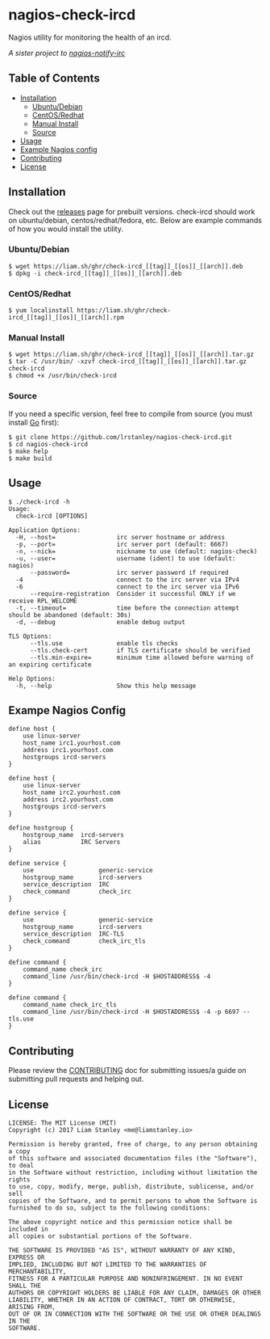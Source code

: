 # nagios-check-ircd

Nagios utility for monitoring the health of an ircd.

_A sister project to [nagios-notify-irc](https://github.com/lrstanley/nagios-notify-irc)_

## Table of Contents
- [Installation](#installation)
  - [Ubuntu/Debian](#ubuntudebian)
  - [CentOS/Redhat](#centosredhat)
  - [Manual Install](#manual-install)
  - [Source](#source)
- [Usage](#usage)
- [Example Nagios config](#example-nagios-config)
- [Contributing](#contributing)
- [License](#license)

## Installation

Check out the [releases](https://github.com/lrstanley/nagios-check-ircd/releases)
page for prebuilt versions. check-ircd should work on ubuntu/debian,
centos/redhat/fedora, etc. Below are example commands of how you would install
the utility.

### Ubuntu/Debian

```console
$ wget https://liam.sh/ghr/check-ircd_[[tag]]_[[os]]_[[arch]].deb
$ dpkg -i check-ircd_[[tag]]_[[os]]_[[arch]].deb
```

### CentOS/Redhat

```console
$ yum localinstall https://liam.sh/ghr/check-ircd_[[tag]]_[[os]]_[[arch]].rpm
```

### Manual Install

```console
$ wget https://liam.sh/ghr/check-ircd_[[tag]]_[[os]]_[[arch]].tar.gz
$ tar -C /usr/bin/ -xzvf check-ircd_[[tag]]_[[os]]_[[arch]].tar.gz check-ircd
$ chmod +x /usr/bin/check-ircd
```

### Source

If you need a specific version, feel free to compile from source (you must
install [Go](https://golang.org/doc/install) first):

```
$ git clone https://github.com/lrstanley/nagios-check-ircd.git
$ cd nagios-check-ircd
$ make help
$ make build
```

## Usage

```console
$ ./check-ircd -h
Usage:
  check-ircd [OPTIONS]

Application Options:
  -H, --host=                 irc server hostname or address
  -p, --port=                 irc server port (default: 6667)
  -n, --nick=                 nickname to use (default: nagios-check)
  -u, --user=                 username (ident) to use (default: nagios)
      --password=             irc server password if required
  -4                          connect to the irc server via IPv4
  -6                          connect to the irc server via IPv6
      --require-registration  Consider it successful ONLY if we receive RPL_WELCOME
  -t, --timeout=              time before the connection attempt should be abandoned (default: 30s)
  -d, --debug                 enable debug output

TLS Options:
      --tls.use               enable tls checks
      --tls.check-cert        if TLS certificate should be verified
      --tls.min-expire=       minimum time allowed before warning of an expiring certificate

Help Options:
  -h, --help                  Show this help message
```

## Exampe Nagios Config

```
define host {
	use linux-server
	host_name irc1.yourhost.com
	address irc1.yourhost.com
	hostgroups ircd-servers
}

define host {
	use linux-server
	host_name irc2.yourhost.com
	address irc2.yourhost.com
	hostgroups ircd-servers
}

define hostgroup {
    hostgroup_name  ircd-servers
    alias           IRC Servers
}

define service {
	use                  generic-service
	hostgroup_name       ircd-servers
	service_description  IRC
	check_command        check_irc
}

define service {
	use                  generic-service
	hostgroup_name       ircd-servers
	service_description  IRC-TLS
	check_command        check_irc_tls
}

define command {
	command_name check_irc
	command_line /usr/bin/check-ircd -H $HOSTADDRESS$ -4
}

define command {
	command_name check_irc_tls
	command_line /usr/bin/check-ircd -H $HOSTADDRESS$ -4 -p 6697 --tls.use
}
```

## Contributing

Please review the [CONTRIBUTING](CONTRIBUTING.md) doc for submitting issues/a guide
on submitting pull requests and helping out.

## License

    LICENSE: The MIT License (MIT)
    Copyright (c) 2017 Liam Stanley <me@liamstanley.io>

    Permission is hereby granted, free of charge, to any person obtaining a copy
    of this software and associated documentation files (the "Software"), to deal
    in the Software without restriction, including without limitation the rights
    to use, copy, modify, merge, publish, distribute, sublicense, and/or sell
    copies of the Software, and to permit persons to whom the Software is
    furnished to do so, subject to the following conditions:

    The above copyright notice and this permission notice shall be included in
    all copies or substantial portions of the Software.

    THE SOFTWARE IS PROVIDED "AS IS", WITHOUT WARRANTY OF ANY KIND, EXPRESS OR
    IMPLIED, INCLUDING BUT NOT LIMITED TO THE WARRANTIES OF MERCHANTABILITY,
    FITNESS FOR A PARTICULAR PURPOSE AND NONINFRINGEMENT. IN NO EVENT SHALL THE
    AUTHORS OR COPYRIGHT HOLDERS BE LIABLE FOR ANY CLAIM, DAMAGES OR OTHER
    LIABILITY, WHETHER IN AN ACTION OF CONTRACT, TORT OR OTHERWISE, ARISING FROM,
    OUT OF OR IN CONNECTION WITH THE SOFTWARE OR THE USE OR OTHER DEALINGS IN THE
    SOFTWARE.
